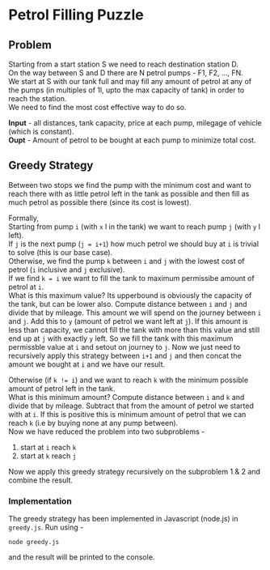 # Petrol Filling Puzzle

## Problem

Starting from a start station S we need to reach destination station D.  
On the way between S and D there are N petrol pumps - F1, F2, ..., FN.  
We start at S with our tank full and may fill any amount of petrol at any of the pumps (in multiples of 1l, upto the max capacity of tank) in order to reach the station.  
We need to find the most cost effective way to do so.  

**Input** - all distances, tank capacity, price at each pump, milegage of vehicle (which is constant).  
**Oupt** - Amount of petrol to be bought at each pump to minimize total cost.

## Greedy Strategy

Between two stops we find the pump with the minimum cost and want to reach there with as little petrol left in the tank as possible and then fill as much petrol as possible there (since its cost is lowest).

Formally,  
Starting from pump `i` (with `x` l in the tank) we want to reach pump `j` (with `y` l left).  
If `j` is the next pump (`j = i+1`) how much petrol we should buy at `i` is trivial to solve (this is our base case).  
Otherwise, we find the pump `k` between `i` and `j` with the lowest cost of petrol (`i` inclusive and `j` exclusive).  
If we find `k = i` we want to fill the tank to maximum permissibe amount of petrol at `i`.  
What is this maximum value? Its upperbound is obviously the capacity of the tank, but can be lower also. Compute distance between `i` and `j` and divide that by mileage. This amount we will spend on the journey between `i` and `j`. Add this to `y` (amount of petrol we want left at `j`). If this amount is less than capacity, we cannot fill the tank with more than this value and still end up at `j` with exactly `y` left. So we fill the tank with this maximum permissble value at `i` and setout on journey to `j`. Now we just need to recursively apply this strategy between `i+1` and `j` and then concat the amount we bought at `i` and we have our result.  

Otherwise (if `k != i`) and we want to reach `k` with the minimum possible amount of petrol left in the tank.  
What is this minimum amount? Compute distance between `i` and `k` and divide that by mileage. Subtract that from the amount of petrol we started with at `i`. If this is positive this is minimum amount of petrol that we can reach `k` (i.e by buying none at any pump between).  
Now we have reduced the problem into two subproblems -
1. start at `i` reach `k`
2. start at `k` reach `j`

Now we apply this greedy strategy recursively on the subproblem 1 & 2 and combine the result.  

### Implementation

The greedy strategy has been implemented in Javascript (node.js) in `greedy.js`. Run using -  
```
node greedy.js
```
and the result will be printed to the console.

